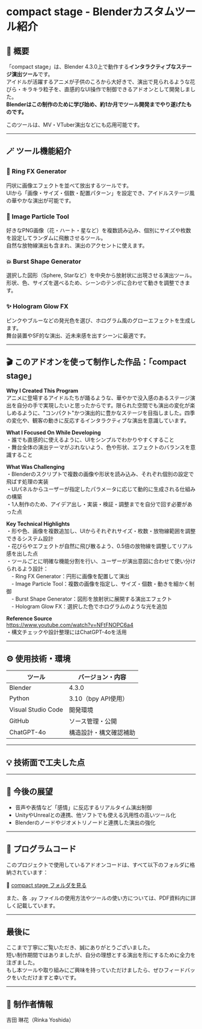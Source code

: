 # compact stage - Blenderカスタムツール紹介

## 🔷 概要
「compact stage」は、Blender 4.3.0上で動作する**インタラクティブなステージ演出ツール**です。  
アイドルが活躍するアニメが子供のころから大好きで、演出で見られるような花びら・キラキラ粒子を、直感的なUI操作で制御できるアドオンとして開発しました。  
**Blenderはこの制作のために学び始め、約1か月でツール開発までやり遂げたものです。**

このツールは、MV・VTuber演出などにも応用可能です。

---

## 🪄 ツール機能紹介

### 🔮 Ring FX Generator
円状に画像エフェクトを並べて放出するツールです。  
UIから「画像・サイズ・個数・配置パターン」を設定でき、アイドルステージ風の華やかな演出が可能です。

### 🌸 Image Particle Tool
好きなPNG画像（花・ハート・星など）を複数読み込み、個別にサイズや枚数を設定してランダムに飛散させるツール。  
自然な放物線演出も含まれ、演出のアクセントに使えます。

### 💥 Burst Shape Generator
選択した図形（Sphere, Starなど）を中央から放射状に出現させる演出ツール。  
形状、色、サイズを選べるため、シーンのテンポに合わせて動きを調整できます。

### ✨ Hologram Glow FX
ピンクやブルーなどの発光色を選び、ホログラム風のグローエフェクトを生成します。  
舞台装置やSF的な演出、近未来感を出すシーンに最適です。

---

## 🎬 このアドオンを使って制作した作品：「compact stage」

**Why I Created This Program**  
アニメに登場するアイドルたちが踊るような、華やかで没入感のあるステージ演出を自分の手で実現したいと思ったからです。限られた空間でも演出の変化が楽しめるように、"コンパクト"かつ演出的に豊かなステージを目指しました。四季の変化や、観客の動きに反応するインタラクティブな演出を意識しています。

**What I Focused On While Developing**  
・誰でも直感的に使えるように、UIをシンプルでわかりやすくすること  
・舞台全体の演出テーマがぶれないよう、色や形状、エフェクトのバランスを意識すること

**What Was Challenging**  
・Blenderのスクリプトで複数の画像や形状を読み込み、それぞれ個別の設定で飛ばす処理の実装  
・UIパネルからユーザーが指定したパラメータに応じて動的に生成される仕組みの構築  
・1人制作のため、アイデア出し・実装・検証・調整までを自分で回す必要があった点

**Key Technical Highlights**  
・形や色、画像を複数追加し、UIからそれぞれサイズ・枚数・放物線範囲を調整できるシステム設計  
・花びらやエフェクトが自然に飛び散るよう、0.5倍の放物線を調整してリアル感を出した点  
・ツールごとに明確な機能分割を行い、ユーザーが演出意図に合わせて使い分けられるよう設計：  
　- Ring FX Generator：円形に画像を配置して演出  
　- Image Particle Tool：複数の画像を指定し、サイズ・個数・動きを細かく制御  
　- Burst Shape Generator：図形を放射状に展開する演出エフェクト  
　- Hologram Glow FX：選択した色でホログラムのような光を追加

**Reference Source**  
https://www.youtube.com/watch?v=NFtFNOPC6a4  
・構文チェックや設計整理にはChatGPT-4oを活用

---

## ⚙ 使用技術・環境

| ツール | バージョン・内容 |
|--------|------------------|
| Blender | 4.3.0 |
| Python  | 3.10（bpy API使用） |
| Visual Studio Code | 開発環境 |
| GitHub | ソース管理・公開 |
| ChatGPT-4o | 構造設計・構文確認補助 |

---

## 💡 技術面で工夫した点


---

## 🔭 今後の展望

- 音声や表情など「感情」に反応するリアルタイム演出制御
- UnityやUnrealとの連携、他ソフトでも使える汎用性の高いツール化
- Blenderのノードやジオメトリノードと連携した演出の強化

---

## 📂 プログラムコード

このプロジェクトで使用しているアドオンコードは、すべて以下のフォルダに格納されています：

🔗 [compact stage フォルダを見る](./compact%20stage/)

また、各 `.py` ファイルの使用方法やツールの使い方については、PDF資料内に詳しく記載しています。

---
## 最後に

ここまで丁寧にご覧いただき、誠にありがとうございました。  
短い制作期間ではありましたが、自分の理想とする演出を形にするために全力を注ぎました。  
もし本ツールや取り組みにご興味を持っていただけましたら、ぜひフィードバックをいただけますと幸いです。

----
## 👤 制作者情報

吉田 琳花（Rinka Yoshida）
